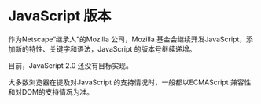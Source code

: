 # JavaScript 版本

作为Netscape“继承人”的Mozilla 公司，Mozilla 基金会继续开发JavaScript，添加新的特性、关键字和语法，JavaScript 的版本号继续递增。

目前，JavaScript 2.0 还没有目标实现。

大多数浏览器在提及对JavaScript 的支持情况时，一般都以ECMAScript 兼容性和对DOM的支持情况为准。